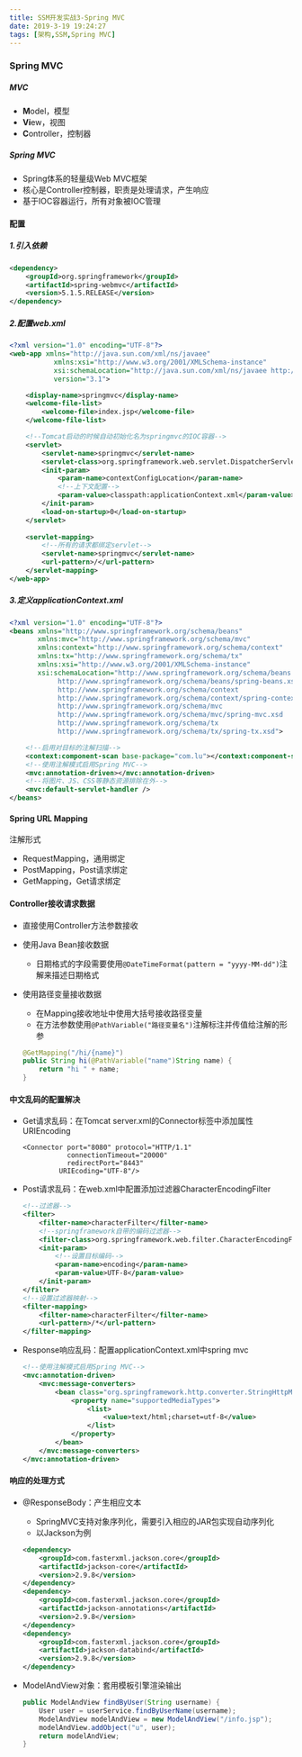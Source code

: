 ```yaml
---
title: SSM开发实战3-Spring MVC
date: 2019-3-19 19:24:27
tags: [架构,SSM,Spring MVC]
---
```


### Spring MVC

##### MVC

- **M**odel，模型
- **Vi**ew，视图
- **C**ontroller，控制器

##### Spring MVC

- Spring体系的轻量级Web MVC框架
- 核心是Controller控制器，职责是处理请求，产生响应
- 基于IOC容器运行，所有对象被IOC管理

#### 配置

##### 1.引入依赖

```xml
<dependency>
    <groupId>org.springframework</groupId>
    <artifactId>spring-webmvc</artifactId>
    <version>5.1.5.RELEASE</version>
</dependency>
```

##### 2.配置web.xml

```xml
<?xml version="1.0" encoding="UTF-8"?>
<web-app xmlns="http://java.sun.com/xml/ns/javaee"
           xmlns:xsi="http://www.w3.org/2001/XMLSchema-instance"
           xsi:schemaLocation="http://java.sun.com/xml/ns/javaee http://java.sun.com/xml/ns/javaee/web-app_3_1.xsd"
           version="3.1">

    <display-name>springmvc</display-name>
    <welcome-file-list>
        <welcome-file>index.jsp</welcome-file>
    </welcome-file-list>

    <!--Tomcat启动的时候自动初始化名为springmvc的IOC容器-->
    <servlet>
        <servlet-name>springmvc</servlet-name>
        <servlet-class>org.springframework.web.servlet.DispatcherServlet</servlet-class>
        <init-param>
            <param-name>contextConfigLocation</param-name>
            <!--上下文配置-->
            <param-value>classpath:applicationContext.xml</param-value>
        </init-param>
        <load-on-startup>0</load-on-startup>
    </servlet>
    
    <servlet-mapping>
        <!--所有的请求都绑定servlet-->
        <servlet-name>springmvc</servlet-name>
        <url-pattern>/</url-pattern>
    </servlet-mapping>
</web-app>
```

##### 3.定义applicationContext.xml

```xml
<?xml version="1.0" encoding="UTF-8"?>
<beans xmlns="http://www.springframework.org/schema/beans"
       xmlns:mvc="http://www.springframework.org/schema/mvc"
       xmlns:context="http://www.springframework.org/schema/context"
       xmlns:tx="http://www.springframework.org/schema/tx"
       xmlns:xsi="http://www.w3.org/2001/XMLSchema-instance"
       xsi:schemaLocation="http://www.springframework.org/schema/beans
            http://www.springframework.org/schema/beans/spring-beans.xsd
            http://www.springframework.org/schema/context
            http://www.springframework.org/schema/context/spring-context.xsd
            http://www.springframework.org/schema/mvc
            http://www.springframework.org/schema/mvc/spring-mvc.xsd
            http://www.springframework.org/schema/tx
            http://www.springframework.org/schema/tx/spring-tx.xsd">

    <!--启用对目标的注解扫描-->
    <context:component-scan base-package="com.lu"></context:component-scan>
    <!--使用注解模式启用Spring MVC-->
    <mvc:annotation-driven></mvc:annotation-driven>
    <!--将图片、JS、CSS等静态资源排除在外-->
    <mvc:default-servlet-handler />
</beans>
```

#### Spring URL Mapping

注解形式

- RequestMapping，通用绑定
- PostMapping，Post请求绑定
- GetMapping，Get请求绑定

#### Controller接收请求数据

- 直接使用Controller方法参数接收

- 使用Java Bean接收数据

  - 日期格式的字段需要使用`@DateTimeFormat(pattern = "yyyy-MM-dd")`注解来描述日期格式

- 使用路径变量接收数据

  - 在Mapping接收地址中使用大括号接收路径变量
  - 在方法参数使用`@PathVariable("路径变量名")`注解标注并传值给注解的形参

  ```java
  @GetMapping("/hi/{name}")
  public String hi(@PathVariable("name")String name) {
      return "hi " + name;
  }
  ```

#### 中文乱码的配置解决

- Get请求乱码：在Tomcat server.xml的Connector标签中添加属性URIEncoding

      <Connector port="8080" protocol="HTTP/1.1"
                 connectionTimeout="20000"
                 redirectPort="8443" 
      		   URIEcoding="UTF-8"/>

- Post请求乱码：在web.xml中配置添加过滤器CharacterEncodingFilter

  ```xml
  <!--过滤器-->
  <filter>
      <filter-name>characterFilter</filter-name>
      <!--springframework自带的编码过滤器-->
      <filter-class>org.springframework.web.filter.CharacterEncodingFilter</filter-class>
      <init-param>
          <!--设置目标编码-->
          <param-name>encoding</param-name>
          <param-value>UTF-8</param-value>
      </init-param>
  </filter>
  <!--设置过滤器映射-->
  <filter-mapping>
      <filter-name>characterFilter</filter-name>
      <url-pattern>/*</url-pattern>
  </filter-mapping>
  ```

- Response响应乱码：配置applicationContext.xml中spring mvc

  ```xml
  <!--使用注解模式启用Spring MVC-->
  <mvc:annotation-driven>
      <mvc:message-converters>
          <bean class="org.springframework.http.converter.StringHttpMessageConverter">
              <property name="supportedMediaTypes">
                  <list>
                      <value>text/html;charset=utf-8</value>
                  </list>
              </property>
          </bean>
      </mvc:message-converters>
  </mvc:annotation-driven>
  ```

#### 响应的处理方式

- @ResponseBody：产生相应文本

  - SpringMVC支持对象序列化，需要引入相应的JAR包实现自动序列化
  - 以Jackson为例

  ```xml
  <dependency>
      <groupId>com.fasterxml.jackson.core</groupId>
      <artifactId>jackson-core</artifactId>
      <version>2.9.8</version>
  </dependency>
  <dependency>
      <groupId>com.fasterxml.jackson.core</groupId>
      <artifactId>jackson-annotations</artifactId>
      <version>2.9.8</version>
  </dependency>
  <dependency>
      <groupId>com.fasterxml.jackson.core</groupId>
      <artifactId>jackson-databind</artifactId>
      <version>2.9.8</version>
  </dependency>
  ```

- ModelAndView对象：套用模板引擎渲染输出

  ```java
  public ModelAndView findByUser(String username) {
      User user = userService.findByUserName(username);
      ModelAndView modelAndView = new ModelAndView("/info.jsp");
      modelAndView.addObject("u", user);
      return modelAndView;
  }
  ```

